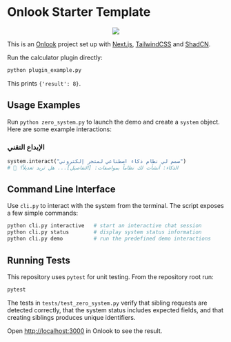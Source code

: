 # Onlook Starter Template

<p align="center">
  <img src="app/favicon.ico" />
</p>

This is an [Onlook](https://onlook.com/) project set up with [Next.js](https://nextjs.org/), [TailwindCSS](https://tailwindcss.com/) and [ShadCN](https://ui.shadcn.com).

Run the calculator plugin directly:
```bash
python plugin_example.py
```
This prints `{'result': 8}`.

## Usage Examples

Run `python zero_system.py` to launch the demo and create a `system` object. Here are some example interactions:

### الإبداع التقني
```python
system.interact("صمم لي نظام ذكاء اصطناعي لمتجر إلكتروني")
# 🤖 الذكاء: أنشأت لك نظاماً بمواصفات: [التفاصيل]... هل تريد تعديلاً؟
```

## Command Line Interface

Use `cli.py` to interact with the system from the terminal. The script exposes a few simple commands:

```bash
python cli.py interactive   # start an interactive chat session
python cli.py status        # display system status information
python cli.py demo          # run the predefined demo interactions
```

## Running Tests

This repository uses `pytest` for unit testing. From the repository root run:

```bash
pytest
```

The tests in `tests/test_zero_system.py` verify that sibling requests are detected correctly, that the system status includes expected fields, and that creating siblings produces unique identifiers.

Open [http://localhost:3000](http://localhost:3000) in Onlook to see the result.
